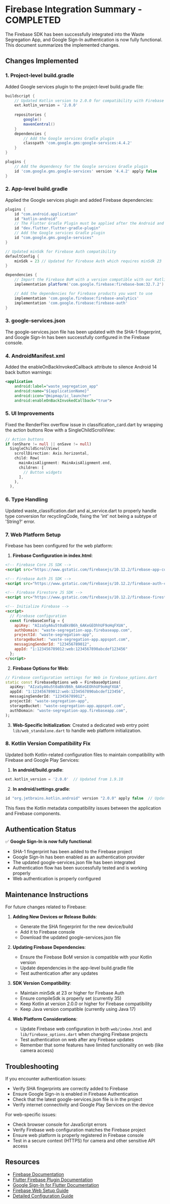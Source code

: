 # Firebase Integration Summary - COMPLETED

The Firebase SDK has been successfully integrated into the Waste Segregation App, and Google Sign-In authentication is now fully functional. This document summarizes the implemented changes.

## Changes Implemented

### 1. Project-level build.gradle

Added Google services plugin to the project-level build.gradle file:

```gradle
buildscript {
    // Updated Kotlin version to 2.0.0 for compatibility with Firebase SDK
    ext.kotlin_version = '2.0.0'
    
    repositories {
        google()
        mavenCentral()
    }
    dependencies {
        // Add the Google services Gradle plugin
        classpath 'com.google.gms:google-services:4.4.2'
    }
}

plugins {
    // Add the dependency for the Google services Gradle plugin
    id 'com.google.gms.google-services' version '4.4.2' apply false
}
```

### 2. App-level build.gradle

Applied the Google services plugin and added Firebase dependencies:

```gradle
plugins {
    id "com.android.application"
    id "kotlin-android"
    // The Flutter Gradle Plugin must be applied after the Android and Kotlin Gradle plugins.
    id "dev.flutter.flutter-gradle-plugin"
    // Add the Google services Gradle plugin
    id "com.google.gms.google-services"
}

// Updated minSdk for Firebase Auth compatibility
defaultConfig {
    minSdk = 23 // Updated for Firebase Auth which requires minSdk 23
}

dependencies {
    // Import the Firebase BoM with a version compatible with our Kotlin version
    implementation platform('com.google.firebase:firebase-bom:32.7.2')

    // Add the dependencies for Firebase products you want to use
    implementation 'com.google.firebase:firebase-analytics'
    implementation 'com.google.firebase:firebase-auth'
}
```

### 3. google-services.json

The google-services.json file has been updated with the SHA-1 fingerprint, and Google Sign-In has been successfully configured in the Firebase console.

### 4. AndroidManifest.xml

Added the enableOnBackInvokedCallback attribute to silence Android 14 back button warnings:

```xml
<application
    android:label="waste_segregation_app"
    android:name="${applicationName}"
    android:icon="@mipmap/ic_launcher"
    android:enableOnBackInvokedCallback="true">
```

### 5. UI Improvements

Fixed the RenderFlex overflow issue in classification_card.dart by wrapping the action buttons Row with a SingleChildScrollView:

```dart
// Action buttons
if (onShare != null || onSave != null)
  SingleChildScrollView(
    scrollDirection: Axis.horizontal,
    child: Row(
      mainAxisAlignment: MainAxisAlignment.end,
      children: [
        // Button widgets
      ],
    ),
  ),
```

### 6. Type Handling

Updated waste_classification.dart and ai_service.dart to properly handle type conversion for recyclingCode, fixing the 'int' not being a subtype of 'String?' error.

### 7. Web Platform Setup

Firebase has been configured for the web platform:

1. **Firebase Configuration in index.html**:
```html
<!-- Firebase Core JS SDK -->
<script src="https://www.gstatic.com/firebasejs/10.12.2/firebase-app-compat.js"></script>

<!-- Firebase Auth JS SDK -->
<script src="https://www.gstatic.com/firebasejs/10.12.2/firebase-auth-compat.js"></script>

<!-- Firebase Firestore JS SDK -->
<script src="https://www.gstatic.com/firebasejs/10.12.2/firebase-firestore-compat.js"></script>

<!-- Initialize Firebase -->
<script>
  // Firebase configuration
  const firebaseConfig = {
    apiKey: "AIzaSyA6u5t0aBkVB6h_6AKeGEOhhUF9oHqFXUA",
    authDomain: "waste-segregation-app.firebaseapp.com",
    projectId: "waste-segregation-app",
    storageBucket: "waste-segregation-app.appspot.com",
    messagingSenderId: "123456789012",
    appId: "1:123456789012:web:1234567890abcdef123456"
  };
</script>
```

2. **Firebase Options for Web**:
```dart
// Firebase configuration settings for Web in firebase_options.dart
static const FirebaseOptions web = FirebaseOptions(
  apiKey: "AIzaSyA6u5t0aBkVB6h_6AKeGEOhhUF9oHqFXUA",
  appId: "1:123456789012:web:1234567890abcdef123456",
  messagingSenderId: "123456789012",
  projectId: "waste-segregation-app",
  storageBucket: "waste-segregation-app.appspot.com",
  authDomain: "waste-segregation-app.firebaseapp.com",
);
```

3. **Web-Specific Initialization**:
Created a dedicated web entry point `lib/web_standalone.dart` to handle web platform initialization.

### 8. Kotlin Version Compatibility Fix

Updated both Kotlin-related configuration files to maintain compatibility with Firebase and Google Play Services:

1. **In android/build.gradle**:
```gradle
ext.kotlin_version = '2.0.0'  // Updated from 1.9.10
```

2. **In android/settings.gradle**:
```gradle
id "org.jetbrains.kotlin.android" version "2.0.0" apply false  // Updated from 1.8.22
```

This fixes the Kotlin metadata compatibility issues between the application and Firebase components.

## Authentication Status

✅ **Google Sign-In is now fully functional**:
- SHA-1 fingerprint has been added to the Firebase project
- Google Sign-In has been enabled as an authentication provider
- The updated google-services.json file has been integrated
- Authentication flow has been successfully tested and is working properly
- Web authentication is properly configured

## Maintenance Instructions

For future changes related to Firebase:

1. **Adding New Devices or Release Builds**:
   - Generate the SHA fingerprint for the new device/build
   - Add it to Firebase console
   - Download the updated google-services.json file

2. **Updating Firebase Dependencies**:
   - Ensure the Firebase BoM version is compatible with your Kotlin version
   - Update dependencies in the app-level build.gradle file
   - Test authentication after any updates

3. **SDK Version Compatibility**:
   - Maintain minSdk at 23 or higher for Firebase Auth
   - Ensure compileSdk is properly set (currently 35)
   - Keep Kotlin at version 2.0.0 or higher for Firebase compatibility
   - Keep Java version compatible (currently using Java 17)

4. **Web Platform Considerations**:
   - Update Firebase web configuration in both `web/index.html` and `lib/firebase_options.dart` when changing Firebase projects
   - Test authentication on web after any Firebase updates
   - Remember that some features have limited functionality on web (like camera access)

## Troubleshooting

If you encounter authentication issues:
- Verify SHA fingerprints are correctly added to Firebase
- Ensure Google Sign-in is enabled in Firebase Authentication
- Check that the latest google-services.json file is in the project
- Verify internet connectivity and Google Play Services on the device

For web-specific issues:
- Check browser console for JavaScript errors
- Verify Firebase web configuration matches the Firebase project
- Ensure web platform is properly registered in Firebase console
- Test in a secure context (HTTPS) for camera and other sensitive API access

## Resources

- [Firebase Documentation](https://firebase.google.com/docs)
- [Flutter Firebase Plugin Documentation](https://firebase.flutter.dev/)
- [Google Sign-In for Flutter Documentation](https://pub.dev/packages/google_sign_in)
- [Firebase Web Setup Guide](https://firebase.google.com/docs/web/setup)
- [Detailed Configuration Guide](instructions_for_firebase.md)